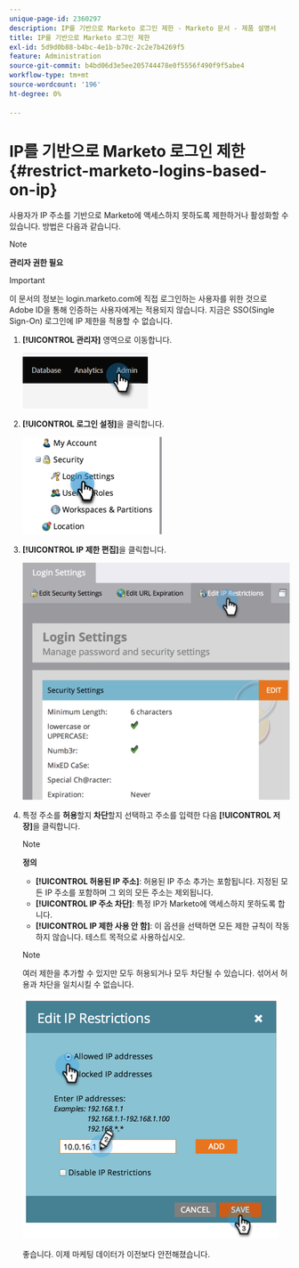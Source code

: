 ```yaml
---
unique-page-id: 2360297
description: IP를 기반으로 Marketo 로그인 제한 - Marketo 문서 - 제품 설명서
title: IP를 기반으로 Marketo 로그인 제한
exl-id: 5d9d0b88-b4bc-4e1b-b70c-2c2e7b4269f5
feature: Administration
source-git-commit: b4bd06d3e5ee205744478e0f5556f490f9f5abe4
workflow-type: tm+mt
source-wordcount: '196'
ht-degree: 0%

---
```


# IP를 기반으로 Marketo 로그인 제한 {#restrict-marketo-logins-based-on-ip}

사용자가 IP 주소를 기반으로 Marketo에 액세스하지 못하도록 제한하거나 활성화할 수 있습니다. 방법은 다음과 같습니다.

>[!NOTE]
>
>**관리자 권한 필요**

>[!IMPORTANT]
>
>이 문서의 정보는 login.marketo.com에 직접 로그인하는 사용자를 위한 것으로 Adobe ID을 통해 인증하는 사용자에게는 적용되지 않습니다. 지금은 SSO(Single Sign-On) 로그인에 IP 제한을 적용할 수 없습니다.

1. **[!UICONTROL 관리자]** 영역으로 이동합니다.

   ![](assets/restrict-marketo-logins-based-on-ip-1.png)

1. **[!UICONTROL 로그인 설정]**&#x200B;을 클릭합니다.

   ![](assets/restrict-marketo-logins-based-on-ip-2.png)

1. **[!UICONTROL IP 제한 편집]**&#x200B;을 클릭합니다.

   ![](assets/restrict-marketo-logins-based-on-ip-3.png)

1. 특정 주소를 **허용**&#x200B;할지 **차단**&#x200B;할지 선택하고 주소를 입력한 다음 **[!UICONTROL 저장]**&#x200B;을 클릭합니다.

   >[!NOTE]
   >
   >**정의**
   >
   >* **[!UICONTROL 허용된 IP 주소]**: 허용된 IP 주소 추가는 포함됩니다. 지정된 모든 IP 주소를 포함하며 그 외의 모든 주소는 제외됩니다.
   >* **[!UICONTROL IP 주소 차단]**: 특정 IP가 Marketo에 액세스하지 못하도록 합니다.
   >* **[!UICONTROL IP 제한 사용 안 함]**: 이 옵션을 선택하면 모든 제한 규칙이 작동하지 않습니다. 테스트 목적으로 사용하십시오.

   >[!NOTE]
   >
   >여러 제한을 추가할 수 있지만 모두 허용되거나 모두 차단될 수 있습니다. 섞어서 허용과 차단을 일치시킬 수 없습니다.

   ![](assets/restrict-marketo-logins-based-on-ip-4.png)

   좋습니다. 이제 마케팅 데이터가 이전보다 안전해졌습니다.
